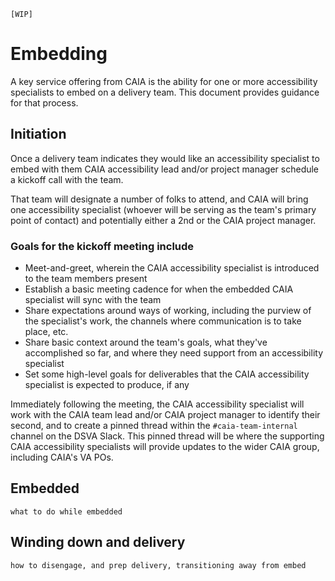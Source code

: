 `[WIP]`

# Embedding

A key service offering from CAIA is the ability for one or more accessibility specialists to embed on a delivery team. This document provides guidance for that process.

## Initiation

Once a delivery team indicates they would like an accessibility specialist to embed with them CAIA accessibility lead and/or project manager schedule a kickoff call with the team. 

That team will designate a number of folks to attend, and CAIA will bring one accessibility specialist (whoever will be serving as the team's primary point of contact) and potentially either a 2nd or the CAIA project manager. 

### Goals for the kickoff meeting include

- Meet-and-greet, wherein the CAIA accessibility specialist is introduced to the team members present
- Establish a basic meeting cadence for when the embedded CAIA specialist will sync with the team
- Share expectations around ways of working, including the purview of the specialist's work, the channels where communication is to take place, etc.
- Share basic context around the team's goals, what they've accomplished so far, and where they need support from an accessibility specialist
- Set some high-level goals for deliverables that the CAIA accessibility specialist is expected to produce, if any

Immediately following the meeting, the CAIA accessibility specialist will work with the CAIA team lead and/or CAIA project manager to identify their second, and to create a pinned thread within the `#caia-team-internal` channel on the DSVA Slack. This pinned thread will be where the supporting CAIA accessibility specialists will provide updates to the wider CAIA group, including CAIA's VA POs. 

## Embedded

`what to do while embedded`

## Winding down and delivery

`how to disengage, and prep delivery, transitioning away from embed`

